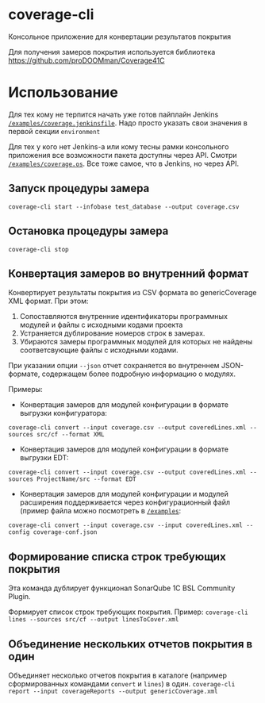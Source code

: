 # coverage-cli
Консольное приложение для конвертации результатов покрытия 

Для получения замеров покрытия используется библиотека https://github.com/proDOOMman/Coverage41C 

# Использование

Для тех кому не терпится начать уже готов пайплайн Jenkins [`/examples/coverage.jenkinsfile`](examples/coverage.jenkinsfile).
Надо просто указать свои значения в первой секции `environment`

Для тех у кого нет Jenkins-а или кому тесны рамки консольного приложения все возможности пакета доступны через API. Смотри [`/examples/coverage.os`](examples/coverage.os). Все тоже самое, что в Jenkins, но через API.

## Запуск процедуры замера

`coverage-cli start --infobase test_database --output coverage.csv`

## Остановка процедуры замера

`coverage-cli stop`

## Конвертация замеров во внутренний формат

Конвертирует результаты покрытия из CSV формата во genericCoverage XML формат. При этом:
1. Сопоставляются внутренние идентификаторы программных модулей и файлы с исходными кодами проекта
2. Устраняется дублирование номеров строк в замерах.
3. Убираются замеры программных модулей для которых не найдены соответсвующие файлы с исходными кодами.

При указании опции `--json` отчет сохраняется во внутреннем JSON-формате, содержащем более подробную информацию о модулях.

Примеры:
* Конвертация замеров для модулей конфигурации в формате выгрузки конфигуратора:

`coverage-cli convert --input coverage.csv --output coveredLines.xml --sources src/cf --format XML`

* Конвертация замеров для модулей конфигурации в формате выгрузки EDT:

`coverage-cli convert --input coverage.csv --output coveredLines.xml --sources ProjectName/src --format EDT`

* Конвертация замеров для модулей конфигурации и модулей расширения поддерживается через конфигурационный файл (пример файла можно посмотреть в [`/examples`](examples):

`coverage-cli convert --input coverage.csv --input coveredLines.xml --config coverage-conf.json`

## Формирование списка строк требующих покрытия

Эта команда дублирует функционал SonarQube 1C BSL Community Plugin. 

Формирует список строк требующих покрытия. Пример:
`coverage-cli lines --sources src/cf --output linesToCover.xml`

## Объединение нескольких отчетов покрытия в один

Объединяет несколько отчетов покрытия в каталоге (например сформированных командами `convert` и `lines`) в один. 
`coverage-cli report --input coverageReports --output genericCoverage.xml`
